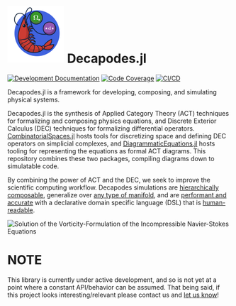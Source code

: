 # <img src='docs/src/logo/decapodes_logo.svg' width='128' alt='Georges de Prhawnm'> Decapodes.jl

[![Development Documentation](https://img.shields.io/badge/docs-dev-blue.svg)](https://AlgebraicJulia.github.io/Decapodes.jl/dev)
[![Code Coverage](https://codecov.io/gh/AlgebraicJulia/Decapodes.jl/branch/main/graph/badge.svg)](https://codecov.io/gh/AlgebraicJulia/Decapodes.jl)
[![CI/CD](https://github.com/AlgebraicJulia/Decapodes.jl/actions/workflows/julia_ci.yml/badge.svg)](https://github.com/AlgebraicJulia/Decapodes.jl/actions/workflows/julia_ci.yml)

Decapodes.jl is a framework for developing, composing, and simulating physical systems.

Decapodes.jl is the synthesis of Applied Category Theory (ACT) techniques for formalizing and composing physics equations, and Discrete Exterior Calculus (DEC) techniques for formalizing differential operators.
[CombinatorialSpaces.jl](https://algebraicjulia.github.io/CombinatorialSpaces.jl/dev/) hosts tools for discretizing space and defining DEC operators on simplicial complexes, and [DiagrammaticEquations.jl](https://github.com/AlgebraicJulia/DiagrammaticEquations.jl) hosts tooling for representing the equations as formal ACT diagrams. This repository combines these two packages, compiling diagrams down to simulatable code.

By combining the power of ACT and the DEC, we seek to improve the scientific computing workflow. Decapodes simulations are [hierarchically composable](https://algebraicjulia.github.io/Decapodes.jl/dev/budyko_sellers_halfar/), generalize over [any type of manifold](https://algebraicjulia.github.io/Decapodes.jl/dev/ice_dynamics/), and are [performant and accurate](https://www.cise.ufl.edu/~luke.morris/cism.html) with a declarative domain specific language (DSL) that is [human-readable](https://algebraicjulia.github.io/Decapodes.jl/dev/klausmeier/#Model-Representation).

<img src='https://algebraicjulia.github.io/Decapodes.jl/dev/navier_stokes/vort.gif' width='512' alt='Solution of the Vorticity-Formulation of the Incompressible Navier-Stokes Equations'>

# NOTE

This library is currently under active development, and so is not yet at a
point where a constant API/behavior can be assumed. That being said, if this
project looks interesting/relevant please contact us and
[let us know](https://www.algebraicjulia.org/#contributing)!
